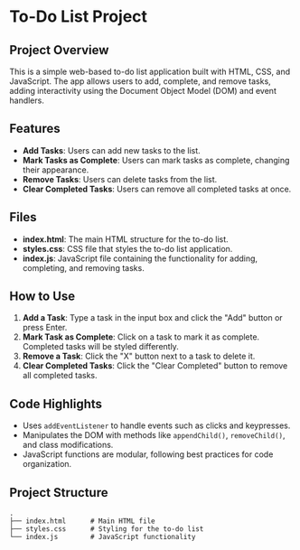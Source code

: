 # To-Do List Project

## Project Overview
This is a simple web-based to-do list application built with HTML, CSS, and JavaScript. The app allows users to add, complete, and remove tasks, adding interactivity using the Document Object Model (DOM) and event handlers.

## Features
- **Add Tasks**: Users can add new tasks to the list.
- **Mark Tasks as Complete**: Users can mark tasks as complete, changing their appearance.
- **Remove Tasks**: Users can delete tasks from the list.
- **Clear Completed Tasks**: Users can remove all completed tasks at once.

## Files
- **index.html**: The main HTML structure for the to-do list.
- **styles.css**: CSS file that styles the to-do list application.
- **index.js**: JavaScript file containing the functionality for adding, completing, and removing tasks.

## How to Use
1. **Add a Task**: Type a task in the input box and click the "Add" button or press Enter.
2. **Mark Task as Complete**: Click on a task to mark it as complete. Completed tasks will be styled differently.
3. **Remove a Task**: Click the "X" button next to a task to delete it.
4. **Clear Completed Tasks**: Click the "Clear Completed" button to remove all completed tasks.

## Code Highlights
- Uses `addEventListener` to handle events such as clicks and keypresses.
- Manipulates the DOM with methods like `appendChild()`, `removeChild()`, and class modifications.
- JavaScript functions are modular, following best practices for code organization.

## Project Structure
```plaintext
.
├── index.html      # Main HTML file
├── styles.css      # Styling for the to-do list
└── index.js        # JavaScript functionality
